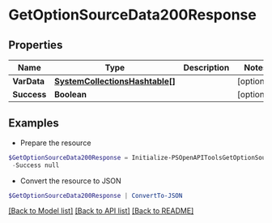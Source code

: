 # GetOptionSourceData200Response
## Properties

Name | Type | Description | Notes
------------ | ------------- | ------------- | -------------
**VarData** | [**SystemCollectionsHashtable[]**](SystemCollectionsHashtable.md) |  | [optional] 
**Success** | **Boolean** |  | [optional] 

## Examples

- Prepare the resource
```powershell
$GetOptionSourceData200Response = Initialize-PSOpenAPIToolsGetOptionSourceData200Response  -VarData null `
 -Success null
```

- Convert the resource to JSON
```powershell
$GetOptionSourceData200Response | ConvertTo-JSON
```

[[Back to Model list]](../README.md#documentation-for-models) [[Back to API list]](../README.md#documentation-for-api-endpoints) [[Back to README]](../README.md)

